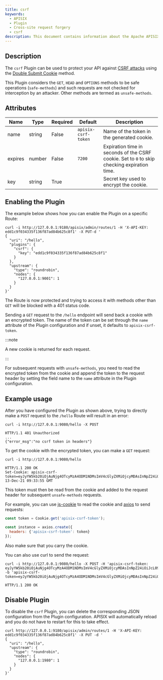 ```yaml
---
title: csrf
keywords:
  - APISIX
  - Plugin
  - Cross-site request forgery
  - csrf
description: This document contains information about the Apache APISIX csrf Plugin.
---
```


<!--
#
# Licensed to the Apache Software Foundation (ASF) under one or more
# contributor license agreements.  See the NOTICE file distributed with
# this work for additional information regarding copyright ownership.
# The ASF licenses this file to You under the Apache License, Version 2.0
# (the "License"); you may not use this file except in compliance with
# the License.  You may obtain a copy of the License at
#
#     http://www.apache.org/licenses/LICENSE-2.0
#
# Unless required by applicable law or agreed to in writing, software
# distributed under the License is distributed on an "AS IS" BASIS,
# WITHOUT WARRANTIES OR CONDITIONS OF ANY KIND, either express or implied.
# See the License for the specific language governing permissions and
# limitations under the License.
#
-->

## Description

The `csrf` Plugin can be used to protect your API against [CSRF attacks](https://en.wikipedia.org/wiki/Cross-site_request_forgery) using the [Double Submit Cookie](https://en.wikipedia.org/wiki/Cross-site_request_forgery#Double_Submit_Cookie) method.

This Plugin considers the `GET`, `HEAD` and `OPTIONS` methods to be safe operations (`safe-methods`) and such requests are not checked for interception by an attacker. Other methods are termed as `unsafe-methods`.

## Attributes

| Name    | Type   | Required | Default             | Description                                                                                 |
|---------|--------|----------|---------------------|---------------------------------------------------------------------------------------------|
| name    | string | False    | `apisix-csrf-token` | Name of the token in the generated cookie.                                                  |
| expires | number | False    | `7200`              | Expiration time in seconds of the CSRF cookie. Set to `0` to skip checking expiration time. |
| key     | string | True     |                     | Secret key used to encrypt the cookie.                                                      |

## Enabling the Plugin

The example below shows how you can enable the Plugin on a specific Route:

```shell
curl -i http://127.0.0.1:9180/apisix/admin/routes/1 -H 'X-API-KEY: edd1c9f034335f136f87ad84b625c8f1' -X PUT-d '
{
  "uri": "/hello",
  "plugins": {
    "csrf": {
      "key": "edd1c9f034335f136f87ad84b625c8f1"
    }
  },
  "upstream": {
    "type": "roundrobin",
    "nodes": {
      "127.0.0.1:9001": 1
    }
  }
}'
```

The Route is now protected and trying to access it with methods other than `GET` will be blocked with a 401 status code.

Sending a `GET` request to the `/hello` endpoint will send back a cookie with an encrypted token. The name of the token can be set through the `name` attribute of the Plugin configuration and if unset, it defaults to `apisix-csrf-token`.

:::note

A new cookie is returned for each request.

:::

For subsequent requests with `unsafe-methods`, you need to read the encrypted token from the cookie and append the token to the request header by setting the field name to the `name` attribute in the Plugin configuration.

## Example usage

After you have configured the Plugin as shown above, trying to directly make a `POST` request to the `/hello` Route will result in an error:

```shell
curl -i http://127.0.0.1:9080/hello -X POST
```

```shell
HTTP/1.1 401 Unauthorized
...
{"error_msg":"no csrf token in headers"}
```

To get the cookie with the encrypted token, you can make a `GET` request:

```shell
curl -i http://127.0.0.1:9080/hello
```

```shell
HTTP/1.1 200 OK
Set-Cookie: apisix-csrf-token=eyJyYW5kb20iOjAuNjg4OTcyMzA4ODM1NDMsImV4cGlyZXMiOjcyMDAsInNpZ24iOiJcL09uZEF4WUZDZGYwSnBiNDlKREtnbzVoYkJjbzhkS0JRZXVDQm44MG9ldz0ifQ==;path=/;Expires=Mon, 13-Dec-21 09:33:55 GMT
```

This token must then be read from the cookie and added to the request header for subsequent `unsafe-methods` requests.

For example, you can use [js-cookie](https://github.com/js-cookie/js-cookie) to read the cookie and [axios](https://github.com/axios/axios) to send requests:

```js
const token = Cookie.get('apisix-csrf-token');

const instance = axios.create({
  headers: {'apisix-csrf-token': token}
});
```

Also make sure that you carry the cookie.

You can also use curl to send the request:

```shell
curl -i http://127.0.0.1:9080/hello -X POST -H 'apisix-csrf-token: eyJyYW5kb20iOjAuNjg4OTcyMzA4ODM1NDMsImV4cGlyZXMiOjcyMDAsInNpZ24iOiJcL09uZEF4WUZDZGYwSnBiNDlKREtnbzVoYkJjbzhkS0JRZXVDQm44MG9ldz0ifQ==' -b 'apisix-csrf-token=eyJyYW5kb20iOjAuNjg4OTcyMzA4ODM1NDMsImV4cGlyZXMiOjcyMDAsInNpZ24iOiJcL09uZEF4WUZDZGYwSnBiNDlKREtnbzVoYkJjbzhkS0JRZXVDQm44MG9ldz0ifQ=='
```

```shell
HTTP/1.1 200 OK
```

## Disable Plugin

To disable the `csrf` Plugin, you can delete the corresponding JSON configuration from the Plugin configuration. APISIX will automatically reload and you do not have to restart for this to take effect.

```shell
curl http://127.0.0.1:9180/apisix/admin/routes/1 -H 'X-API-KEY: edd1c9f034335f136f87ad84b625c8f1' -X PUT -d '
{
  "uri": "/hello",
  "upstream": {
    "type": "roundrobin",
    "nodes": {
      "127.0.0.1:1980": 1
    }
  }
}'
```
